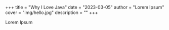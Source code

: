 +++
title = "Why I Love Java"
date = "2023-03-05"
author = "Lorem Ipsum"
cover = "img/hello.jpg"
description = ""
+++

Lorem Ipsum
